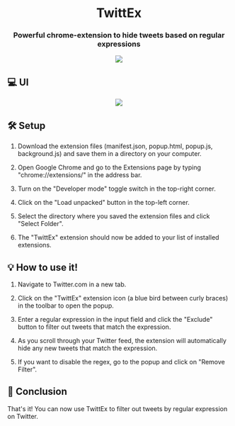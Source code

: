 <h1 align="center">TwittEx</h1>
<h3 align="center">Powerful chrome-extension to hide tweets based on regular expressions</h3>

<p align="center">
<img src='https://github.com/rebelzion/tweedle/blob/main/chrome_extension/icon128.png' />
</p>


## 💻 UI

<p align="center">
<img src='https://github.com/rebelzion/tweedle/blob/main/assets/ui.png'/>
</p>

## 🛠️ Setup

1. Download the extension files (manifest.json, popup.html, popup.js, background.js) and save them in a directory on your computer.

2. Open Google Chrome and go to the Extensions page by typing "chrome://extensions/" in the address bar.

3. Turn on the "Developer mode" toggle switch in the top-right corner.

3. Click on the "Load unpacked" button in the top-left corner.

4. Select the directory where you saved the extension files and click "Select Folder".

5. The "TwittEx" extension should now be added to your list of installed extensions.

## 💡 How to use it!

1. Navigate to Twitter.com in a new tab.

2. Click on the "TwittEx" extension icon (a blue bird between curly braces) in the toolbar to open the popup.

3. Enter a regular expression in the input field and click the "Exclude" button to filter out tweets that match the expression.

4. As you scroll through your Twitter feed, the extension will automatically hide any new tweets that match the expression.

5. If you want to disable the regex, go to the popup and click on "Remove Filter". 

## 🎉 Conclusion

That's it! You can now use TwittEx to filter out tweets by regular expression on Twitter.
